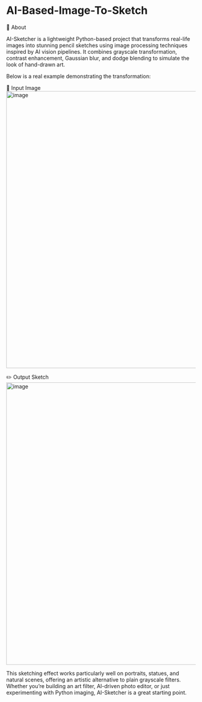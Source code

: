 # AI-Based-Image-To-Sketch
📖 About

AI-Sketcher is a lightweight Python-based project that transforms real-life images into stunning pencil sketches using image processing techniques inspired by AI vision pipelines. It combines grayscale transformation, contrast enhancement, Gaussian blur, and dodge blending to simulate the look of hand-drawn art.


Below is a real example demonstrating the transformation:

🎨 Input Image
<img width="735" alt="image" src="https://github.com/user-attachments/assets/58035328-82e1-4344-acfb-bef830ca2e52" />


✏️ Output Sketch
<img width="749" alt="image" src="https://github.com/user-attachments/assets/afc7946c-739c-4597-814a-47c7bc5719b7" />


This sketching effect works particularly well on portraits, statues, and natural scenes, offering an artistic alternative to plain grayscale filters. Whether you’re building an art filter, AI-driven photo editor, or just experimenting with Python imaging, AI-Sketcher is a great starting point.
